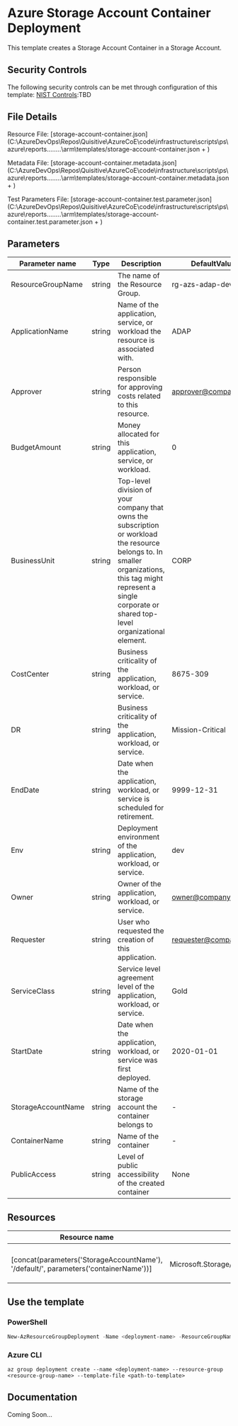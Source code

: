 # Azure Storage Account Container Deployment

This template creates a Storage Account Container in a Storage Account.

## Security Controls

The following security controls can be met through configuration of this template:
      [NIST Controls](security-controls.md):TBD

## File Details

Resource File: [storage-account-container.json](C:\AzureDevOps\Repos\Quisitive\AzureCoE\code\infrastructure\scripts\ps\azure\reports\..\..\..\..\arm\templates/storage-account-container.json + )

Metadata File: [storage-account-container.metadata.json](C:\AzureDevOps\Repos\Quisitive\AzureCoE\code\infrastructure\scripts\ps\azure\reports\..\..\..\..\arm\templates/storage-account-container.metadata.json + )

Test Parameters File: [storage-account-container.test.parameter.json](C:\AzureDevOps\Repos\Quisitive\AzureCoE\code\infrastructure\scripts\ps\azure\reports\..\..\..\..\arm\templates/storage-account-container.test.parameter.json + )

## Parameters

Parameter name | Type | Description | DefaultValue
-------------- | ---- | ----------- | ------------
ResourceGroupName | string | The name of the Resource Group. | rg-azs-adap-dev-eus
ApplicationName | string | Name of the application, service, or workload the resource is associated with. | ADAP
Approver       | string | Person responsible for approving costs related to this resource. | approver@company.org
BudgetAmount   | string | Money allocated for this application, service, or workload. | 0
BusinessUnit   | string | Top-level division of your company that owns the subscription or workload the resource belongs to. In smaller organizations, this tag might represent a single corporate or shared top-level organizational element. | CORP
CostCenter     | string | Business criticality of the application, workload, or service. | 8675-309
DR             | string | Business criticality of the application, workload, or service. | Mission-Critical
EndDate        | string | Date when the application, workload, or service is scheduled for retirement. | 9999-12-31
Env            | string | Deployment environment of the application, workload, or service. | dev
Owner          | string | Owner of the application, workload, or service. | owner@company.org
Requester      | string | User who requested the creation of this application. | requester@company.org
ServiceClass   | string | Service level agreement level of the application, workload, or service. | Gold
StartDate      | string | Date when the application, workload, or service was first deployed. | 2020-01-01
StorageAccountName | string | Name of the storage account the container belongs to | -
ContainerName  | string | Name of the container | -
PublicAccess   | string | Level of public accessibility of the created container | None

## Resources

Resource name | Type | ApiVersion
------------- | ---- | ----------
              |      |
              |      |
              |      |
              |      |
[concat(parameters('StorageAccountName'), '/default/', parameters('containerName'))] | Microsoft.Storage/storageAccounts/blobServices/containers | 2019-04-01
              |      |
              |      |
              |      |

## Use the template

### PowerShell

```powershell
New-AzResourceGroupDeployment -Name <deployment-name> -ResourceGroupName <resource-group-name> -TemplateFile <path-to-template>
```

### Azure CLI

```text
az group deployment create --name <deployment-name> --resource-group <resource-group-name> --template-file <path-to-template>
```

## Documentation

Coming Soon...
